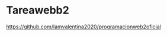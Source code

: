 ﻿# Tareawebb2
[https://github.com/Iamvalentina2020/programacionweb2oficial
](https://github.com/Iamvalentina2020/programacionweb2marzo)
